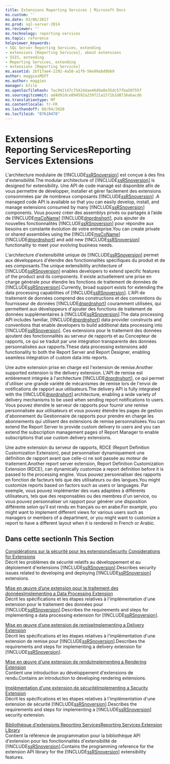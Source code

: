 ```yaml
---
title: Extensions Reporting Services | Microsoft Docs
ms.custom: ''
ms.date: 03/06/2017
ms.prod: sql-server-2014
ms.reviewer: ''
ms.technology: reporting-services
ms.topic: reference
helpviewer_keywords:
- SQL Server Reporting Services, extending
- extensions [Reporting Services], about extensions
- SSIS, extending
- Reporting Services, extending
- extensions [Reporting Services]
ms.assetid: 2bf17ae4-2292-4a58-a1f0-56e99abd9b69
author: maggiesMSFT
ms.author: maggies
manager: kfile
ms.openlocfilehash: 7ac942147c75424dae46d9a8e35dc57fba50755f
ms.sourcegitcommit: ad4d92dce894592a259721a1571b1d8736abacdb
ms.translationtype: MT
ms.contentlocale: fr-FR
ms.lasthandoff: 08/04/2020
ms.locfileid: "87610478"
---
```

# <a name="reporting-services-extensions"></a><span data-ttu-id="e1020-102">Extensions Reporting Services</span><span class="sxs-lookup"><span data-stu-id="e1020-102">Reporting Services Extensions</span></span>
  <span data-ttu-id="e1020-103">L'architecture modulaire de [!INCLUDE[ssRSnoversion](../../includes/ssrsnoversion-md.md)] est conçue à des fins d'extensibilité.</span><span class="sxs-lookup"><span data-stu-id="e1020-103">The modular architecture of [!INCLUDE[ssRSnoversion](../../includes/ssrsnoversion-md.md)] is designed for extensibility.</span></span> <span data-ttu-id="e1020-104">Une API de code managé est disponible afin de vous permettre de développer, installer et gérer facilement des extensions consommées par de nombreux composants [!INCLUDE[ssRSnoversion](../../includes/ssrsnoversion-md.md)] .</span><span class="sxs-lookup"><span data-stu-id="e1020-104">A managed code API is available so that you can easily develop, install, and manage extensions consumed by many [!INCLUDE[ssRSnoversion](../../includes/ssrsnoversion-md.md)] components.</span></span> <span data-ttu-id="e1020-105">Vous pouvez créer des assemblys privés ou partagés à l’aide de [!INCLUDE[msCoName](../../includes/msconame-md.md)] [!INCLUDE[dnprdnshort](../../includes/dnprdnshort-md.md)], puis ajouter de nouvelles fonctionnalités [!INCLUDE[ssRSnoversion](../../includes/ssrsnoversion-md.md)] pour répondre aux besoins en constante évolution de votre entreprise.</span><span class="sxs-lookup"><span data-stu-id="e1020-105">You can create private or shared assemblies using the [!INCLUDE[msCoName](../../includes/msconame-md.md)] [!INCLUDE[dnprdnshort](../../includes/dnprdnshort-md.md)] and add new [!INCLUDE[ssRSnoversion](../../includes/ssrsnoversion-md.md)] functionality to meet your evolving business needs.</span></span>  
  
 <span data-ttu-id="e1020-106">L'architecture d'extensibilité unique de [!INCLUDE[ssRSnoversion](../../includes/ssrsnoversion-md.md)] permet aux développeurs d'étendre des fonctionnalités spécifiques du produit et de ses composants.</span><span class="sxs-lookup"><span data-stu-id="e1020-106">The unique extensibility architecture of [!INCLUDE[ssRSnoversion](../../includes/ssrsnoversion-md.md)] enables developers to extend specific features of the product and its components.</span></span> <span data-ttu-id="e1020-107">Il existe actuellement une prise en charge générale pour étendre les fonctions de traitement de données de [!INCLUDE[ssRSnoversion](../../includes/ssrsnoversion-md.md)].</span><span class="sxs-lookup"><span data-stu-id="e1020-107">Currently, broad support exists for extending the data processing capabilities of [!INCLUDE[ssRSnoversion](../../includes/ssrsnoversion-md.md)].</span></span> <span data-ttu-id="e1020-108">L'API de traitement de données comprend des constructions et des conventions du fournisseur de données [!INCLUDE[dnprdnshort](../../includes/dnprdnshort-md.md)] couramment utilisées, qui permettent aux développeurs d'ajouter des fonctions de traitement de données supplémentaires à [!INCLUDE[ssRSnoversion](../../includes/ssrsnoversion-md.md)].</span><span class="sxs-lookup"><span data-stu-id="e1020-108">The data processing API includes familiar, [!INCLUDE[dnprdnshort](../../includes/dnprdnshort-md.md)] data provider constructs and conventions that enable developers to build additional data processing into [!INCLUDE[ssRSnoversion](../../includes/ssrsnoversion-md.md)].</span></span> <span data-ttu-id="e1020-109">Ces extensions pour le traitement des données ajoutent des fonctionnalités au serveur de rapports et au Concepteur de rapports, ce qui se traduit par une intégration transparente des données personnalisées aux rapports.</span><span class="sxs-lookup"><span data-stu-id="e1020-109">These data processing extensions add functionality to both the Report Server and Report Designer, enabling seamless integration of custom data into reports.</span></span>  
  
 <span data-ttu-id="e1020-110">Une autre extension prise en charge est l'extension de remise.</span><span class="sxs-lookup"><span data-stu-id="e1020-110">Another supported extension is the delivery extension.</span></span> <span data-ttu-id="e1020-111">L'API de remise est entièrement intégrée à l'architecture [!INCLUDE[dnprdnshort](../../includes/dnprdnshort-md.md)], ce qui permet d'utiliser une grande variété de mécanismes de remise lors de l'envoi de notifications de rapport aux utilisateurs.</span><span class="sxs-lookup"><span data-stu-id="e1020-111">The delivery API is fully integrated with the [!INCLUDE[dnprdnshort](../../includes/dnprdnshort-md.md)] architecture, enabling a wide variety of delivery mechanisms to be used when sending report notifications to users.</span></span> <span data-ttu-id="e1020-112">Vous pouvez étendre le serveur de rapports pour fournir une remise personnalisée aux utilisateurs et vous pouvez étendre les pages de gestion d'abonnement du Gestionnaire de rapports pour prendre en charge les abonnements qui utilisent des extensions de remise personnalisées.</span><span class="sxs-lookup"><span data-stu-id="e1020-112">You can extend the Report Server to provide custom delivery to users and you can extend the subscription management pages of Report Manager to enable subscriptions that use custom delivery extensions.</span></span>  
  
 <span data-ttu-id="e1020-113">Une autre extension du serveur de rapports, RDCE (Report Definition Customization Extension), peut personnaliser dynamiquement une définition de rapport avant que celle-ci ne soit passée au moteur de traitement.</span><span class="sxs-lookup"><span data-stu-id="e1020-113">Another report server extension, Report Definition Customization Extension (RDCE), can dynamically customize a report definition before it is passed to the processing engine.</span></span> <span data-ttu-id="e1020-114">Vous pouvez personnaliser des rapports en fonction de facteurs tels que des utilisateurs ou des langues.</span><span class="sxs-lookup"><span data-stu-id="e1020-114">You might customize reports based on factors such as users or languages.</span></span> <span data-ttu-id="e1020-115">Par exemple, vous pouvez implémenter des vues adaptées à différents utilisateurs, tels que des responsables ou des membres d'un service, ou vous pouvez personnaliser un rapport pour générer une disposition différente selon qu'il est rendu en français ou en arabe.</span><span class="sxs-lookup"><span data-stu-id="e1020-115">For example, you might want to implement different views for various users such as managers or members of a department, or you might want to customize a report to have a different layout when it is rendered in French or Arabic.</span></span>  
  
## <a name="in-this-section"></a><span data-ttu-id="e1020-116">Dans cette section</span><span class="sxs-lookup"><span data-stu-id="e1020-116">In This Section</span></span>  
 [<span data-ttu-id="e1020-117">Considérations sur la sécurité pour les extensions</span><span class="sxs-lookup"><span data-stu-id="e1020-117">Security Considerations for Extensions</span></span>](security-considerations-for-extensions.md)  
 <span data-ttu-id="e1020-118">Décrit les problèmes de sécurité relatifs au développement et au déploiement d'extensions [!INCLUDE[ssRSnoversion](../../includes/ssrsnoversion-md.md)].</span><span class="sxs-lookup"><span data-stu-id="e1020-118">Describes security issues related to developing and deploying [!INCLUDE[ssRSnoversion](../../includes/ssrsnoversion-md.md)] extensions.</span></span>  
  
 [<span data-ttu-id="e1020-119">Mise en œuvre d’une extension pour le traitement des données</span><span class="sxs-lookup"><span data-stu-id="e1020-119">Implementing a Data Processing Extension</span></span>](data-processing/implementing-a-data-processing-extension.md)  
 <span data-ttu-id="e1020-120">Décrit les spécifications et les étapes relatives à l'implémentation d'une extension pour le traitement des données pour [!INCLUDE[ssRSnoversion](../../includes/ssrsnoversion-md.md)].</span><span class="sxs-lookup"><span data-stu-id="e1020-120">Describes the requirements and steps for implementing a data processing extension for [!INCLUDE[ssRSnoversion](../../includes/ssrsnoversion-md.md)].</span></span>  
  
 [<span data-ttu-id="e1020-121">Mise en œuvre d'une extension de remise</span><span class="sxs-lookup"><span data-stu-id="e1020-121">Implementing a Delivery Extension</span></span>](delivery-extension/implementing-a-delivery-extension.md)  
 <span data-ttu-id="e1020-122">Décrit les spécifications et les étapes relatives à l'implémentation d'une extension de remise pour [!INCLUDE[ssRSnoversion](../../includes/ssrsnoversion-md.md)].</span><span class="sxs-lookup"><span data-stu-id="e1020-122">Describes the requirements and steps for implementing a delivery extension for [!INCLUDE[ssRSnoversion](../../includes/ssrsnoversion-md.md)].</span></span>  
  
 [<span data-ttu-id="e1020-123">Mise en œuvre d'une extension de rendu</span><span class="sxs-lookup"><span data-stu-id="e1020-123">Implementing a Rendering Extension</span></span>](rendering-extension/implementing-a-rendering-extension.md)  
 <span data-ttu-id="e1020-124">Contient une introduction au développement d'extensions de rendu.</span><span class="sxs-lookup"><span data-stu-id="e1020-124">Contains an introduction to developing rendering extensions.</span></span>  
  
 [<span data-ttu-id="e1020-125">Implémentation d'une extension de sécurité</span><span class="sxs-lookup"><span data-stu-id="e1020-125">Implementing a Security Extension</span></span>](security-extension/implementing-a-security-extension.md)  
 <span data-ttu-id="e1020-126">Décrit les spécifications et les étapes relatives à l'implémentation d'une extension de sécurité [!INCLUDE[ssRSnoversion](../../includes/ssrsnoversion-md.md)].</span><span class="sxs-lookup"><span data-stu-id="e1020-126">Describes the requirements and steps for implementing a [!INCLUDE[ssRSnoversion](../../includes/ssrsnoversion-md.md)] security extension.</span></span>  
  
 [<span data-ttu-id="e1020-127">Bibliothèque d'extensions Reporting Services</span><span class="sxs-lookup"><span data-stu-id="e1020-127">Reporting Services Extension Library</span></span>](reporting-services-extension-library.md)  
 <span data-ttu-id="e1020-128">Contient la référence de programmation pour la bibliothèque API d'extension pour les fonctionnalités d'extensibilité de [!INCLUDE[ssRSnoversion](../../includes/ssrsnoversion-md.md)].</span><span class="sxs-lookup"><span data-stu-id="e1020-128">Contains the programming reference for the extension API library for the [!INCLUDE[ssRSnoversion](../../includes/ssrsnoversion-md.md)] extensibility features.</span></span>  
  
  

